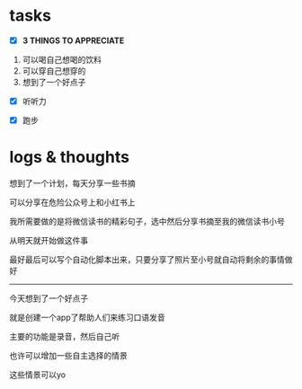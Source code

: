 # tasks
- [x] **3 THINGS TO APPRECIATE**
1. 可以喝自己想喝的饮料
2. 可以穿自己想穿的
3. 想到了一个好点子
- [x] 听听力
- [x] 跑步


# logs & thoughts

想到了一个计划，每天分享一些书摘

可以分享在危险公众号上和小红书上

我所需要做的是将微信读书的精彩句子，选中然后分享书摘至我的微信读书小号

从明天就开始做这件事

最好最后可以写个自动化脚本出来，只要分享了照片至小号就自动将剩余的事情做好


---

今天想到了一个好点子

就是创建一个app了帮助人们来练习口语发音

主要的功能是录音，然后自己听

也许可以增加一些自主选择的情景

这些情景可以yo



